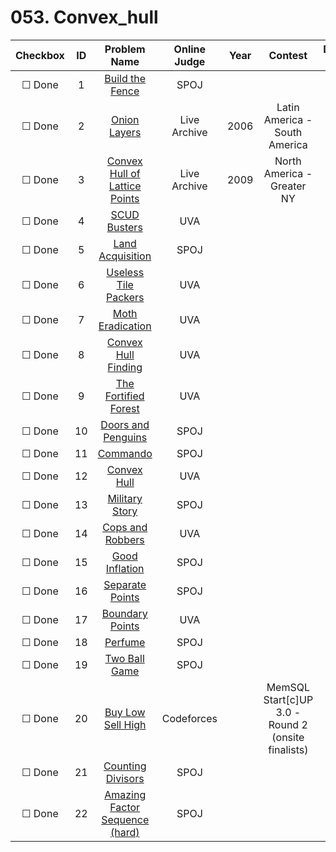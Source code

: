 # 053. Convex_hull


| Checkbox | ID | Problem Name|Online Judge|Year|Contest|Difficulty Level|
|:---:|:---:|:---:|:---:|:---:|:---:|:---:|
|&#9744; Done|1|[Build the Fence](http://www.spoj.com/problems/BSHEEP/)|SPOJ|||1|
|&#9744; Done|2|[Onion Layers](https://icpcarchive.ecs.baylor.edu/index.php?option=onlinejudge&page=show_problem&problem=1656)|Live Archive|2006|Latin America - South America|1|
|&#9744; Done|3|[Convex Hull of Lattice Points](https://icpcarchive.ecs.baylor.edu/index.php?option=onlinejudge&page=show_problem&problem=2559)|Live Archive|2009|North America - Greater NY|1|
|&#9744; Done|4|[SCUD Busters](https://uva.onlinejudge.org/index.php?option=onlinejudge&page=show_problem&problem=45)|UVA|||2|
|&#9744; Done|5|[Land Acquisition](http://www.spoj.com/problems/ACQUIRE/)|SPOJ|||2|
|&#9744; Done|6|[Useless Tile Packers](https://uva.onlinejudge.org/index.php?option=onlinejudge&page=show_problem&problem=1006)|UVA|||2|
|&#9744; Done|7|[Moth Eradication](https://uva.onlinejudge.org/index.php?option=onlinejudge&page=show_problem&problem=154)|UVA|||2|
|&#9744; Done|8|[Convex Hull Finding](https://uva.onlinejudge.org/index.php?option=onlinejudge&page=show_problem&problem=622)|UVA|||2|
|&#9744; Done|9|[The Fortified Forest](https://uva.onlinejudge.org/index.php?option=onlinejudge&page=show_problem&problem=752)|UVA|||3|
|&#9744; Done|10|[Doors and Penguins](http://www.spoj.com/problems/DOORSPEN/)|SPOJ|||3|
|&#9744; Done|11|[Commando](http://www.spoj.com/problems/APIO10A/)|SPOJ|||3|
|&#9744; Done|12|[Convex Hull](https://uva.onlinejudge.org/index.php?option=onlinejudge&page=show_problem&problem=2673)|UVA|||3|
|&#9744; Done|13|[Military Story](http://www.spoj.com/problems/VMILI/)|SPOJ|||3|
|&#9744; Done|14|[Cops and Robbers](https://uva.onlinejudge.org/index.php?option=onlinejudge&page=show_problem&problem=297)|UVA|||4|
|&#9744; Done|15|[Good Inflation](http://www.spoj.com/problems/GOODG/)|SPOJ|||4|
|&#9744; Done|16|[Separate Points](http://www.spoj.com/problems/SPOINTS/)|SPOJ|||4|
|&#9744; Done|17|[Boundary Points](https://uva.onlinejudge.org/index.php?option=onlinejudge&page=show_problem&problem=3647)|UVA|||5|
|&#9744; Done|18|[Perfume](http://www.spoj.com/problems/PERFUME/)|SPOJ|||5|
|&#9744; Done|19|[Two Ball Game](http://www.spoj.com/problems/TBGAME/)|SPOJ|||5|
|&#9744; Done|20|[Buy Low Sell High](http://codeforces.com/problemset/problem/865/D)|Codeforces||MemSQL Start[c]UP 3.0 - Round 2 (onsite finalists)|6|
|&#9744; Done|21|[Counting Divisors](http://www.spoj.com/problems/DIVCNT1/)|SPOJ|||9|
|&#9744; Done|22|[Amazing Factor Sequence (hard)](http://www.spoj.com/problems/AFS3/)|SPOJ|||10|
